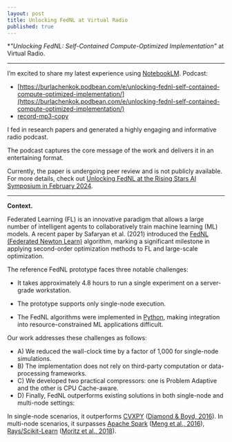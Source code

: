 ```yaml
---
layout: post
title: Unlocking FedNL at Virtual Radio
published: true
---
```


**"Unlocking FedNL: Self-Contained Compute-Optimized Implementation"* at Virtual Radio.

---

I’m excited to share my latest experience using [NotebookLM](https://notebooklm.google/). Podcast: 
* [https://burlachenkok.podbean.com/e/unlocking-fednl-self-contained-compute-optimized-implementation/](https://burlachenkok.podbean.com/e/unlocking-fednl-self-contained-compute-optimized-implementation/)
* [record-mp3-copy](https://burlachenkok.github.io/audio/u-fednl-before-rebuttal.mp3)

I fed in research papers and generated a highly engaging and informative radio podcast. 

The podcast captures the core message of the work and delivers it in an entertaining format.

Currently, the paper is undergoing peer review and is not publicly available. For more details, check out [Unlocking FedNL at the Rising Stars AI Symposium in February 2024](https://burlachenkok.github.io/Unlocking-FedNL-at-KAUST-AI-Simposium/).



---

**Context.** 

Federated Learning (FL) is an innovative paradigm that allows a large number of intelligent agents to collaboratively train machine learning (ML) models.
A recent paper by Safaryan et al. (2021) introduced the [FedNL (Federated Newton Learn)](https://arxiv.org/abs/2106.02969) algorithm, marking a significant milestone 
in applying second-order optimization methods to FL and large-scale optimization. 

The reference FedNL prototype faces three notable challenges:

* It takes approximately 4.8 hours to run a single experiment on a server-grade workstation.

* The prototype supports only single-node execution.

* The FedNL algorithms were implemented in [Python](https://www.python.org/), making integration into resource-constrained ML applications difficult.

Our work addresses these challenges as follows:

* A) We reduced the wall-clock time by a factor of 1,000 for single-node simulations.
* B) The implementation does not rely on third-party computation or data-processing frameworks.
* C) We developed two practical compressors: one is Problem Adaptive and the other is CPU Cache-aware.
* D) Finally, FedNL outperforms existing solutions in both single-node and multi-node settings:

In single-node scenarios, it outperforms [CVXPY](https://www.cvxpy.org/) ([Diamond & Boyd, 2016](https://arxiv.org/abs/1603.00943)).
In multi-node scenarios, it surpasses [Apache Spark](https://spark.apache.org/) ([Meng et al., 2016](https://www.jmlr.org/papers/volume17/15-237/15-237.pdf)), [Rays/Scikit-Learn](https://www.ray.io/) ([Moritz et al., 2018](https://www.usenix.org/system/files/osdi18-moritz.pdf)).
